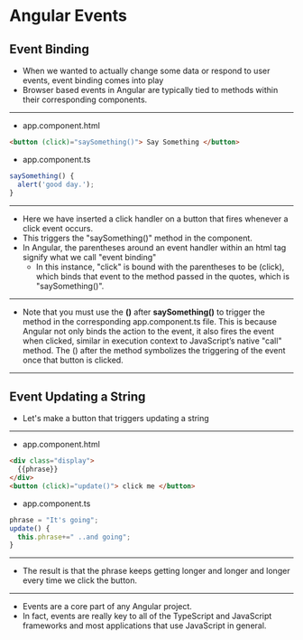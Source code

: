 # Angular Events

## Event Binding

- When we wanted to actually change some data or respond to user events, event binding comes into play
- Browser based events in Angular are typically tied to methods within their corresponding components. 

---

- app.component.html

```html
<button (click)="saySomething()"> Say Something </button>
```

- app.component.ts

```typescript
saySomething() {
  alert('good day.');
}
```

---

- Here we have inserted a click handler on a button that fires whenever a click event occurs. 
- This triggers the "saySomething()" method in the component.
- In Angular, the parentheses around an event handler within an html tag signify what we call "event binding"
  - In this instance, "click" is bound with the parentheses to be (click), which binds that event to the method passed in the quotes, which is "saySomething()".

---

- Note that you must use the **()** after **saySomething()** to trigger the method in the corresponding app.component.ts file. This is because Angular not only binds the action to the event, it also fires the event when clicked, similar in execution context to JavaScript’s native "call" method. The () after the method symbolizes the triggering of the event once that button is clicked.

---



## Event Updating a String

- Let's make a button that triggers updating a string

---

- app.component.html

```html
<div class="display">
  {{phrase}}
</div>
<button (click)="update()"> click me </button>
```

- app.component.ts

```typescript
phrase = "It's going";
update() {
  this.phrase+=" ..and going";
}
```

---

- The result is that the phrase keeps getting longer and longer and longer every time we click the button.

---

- Events are a core part of any Angular project. 
- In fact, events are really key to all of the TypeScript and JavaScript frameworks and most applications that use JavaScript in general.
